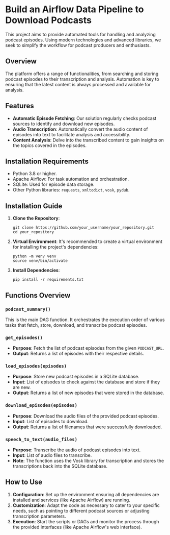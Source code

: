 # Build an Airflow Data Pipeline to Download Podcasts
This project aims to provide automated tools for handling and analyzing podcast episodes. Using modern technologies and advanced libraries, we seek to simplify the workflow for podcast producers and enthusiasts.

## Overview

The platform offers a range of functionalities, from searching and storing podcast episodes to their transcription and analysis. Automation is key to ensuring that the latest content is always processed and available for analysis.

## Features

- **Automatic Episode Fetching**: Our solution regularly checks podcast sources to identify and download new episodes.
- **Audio Transcription**: Automatically convert the audio content of episodes into text to facilitate analysis and accessibility.
- **Content Analysis**: Delve into the transcribed content to gain insights on the topics covered in the episodes.

## Installation Requirements

- Python 3.8 or higher.
- Apache Airflow: For task automation and orchestration.
- SQLite: Used for episode data storage.
- Other Python libraries: `requests`, `xmltodict`, `vosk`, `pydub`.

## Installation Guide

1. **Clone the Repository**:
    ```
    git clone https://github.com/your_username/your_repository.git
    cd your_repository
    ```

2. **Virtual Environment**:
   It's recommended to create a virtual environment for installing the project's dependencies:
    ```
    python -m venv venv
    source venv/bin/activate
    ```

3. **Install Dependencies**:
    ```
    pip install -r requirements.txt
    ```
## Functions Overview

### `podcast_summary()`
This is the main DAG function. It orchestrates the execution order of various tasks that fetch, store, download, and transcribe podcast episodes.

### `get_episodes()`
- **Purpose**: Fetch the list of podcast episodes from the given `PODCAST_URL`.
- **Output**: Returns a list of episodes with their respective details.

### `load_episodes(episodes)`
- **Purpose**: Store new podcast episodes in a SQLite database.
- **Input**: List of episodes to check against the database and store if they are new.
- **Output**: Returns a list of new episodes that were stored in the database.

### `download_episodes(episodes)`
- **Purpose**: Download the audio files of the provided podcast episodes.
- **Input**: List of episodes to download.
- **Output**: Returns a list of filenames that were successfully downloaded.

### `speech_to_text(audio_files)`
- **Purpose**: Transcribe the audio of podcast episodes into text.
- **Input**: List of audio files to transcribe.
- **Note**: The function uses the Vosk library for transcription and stores the transcriptions back into the SQLite database.

## How to Use

1. **Configuration**: Set up the environment ensuring all dependencies are installed and services (like Apache Airflow) are running.
2. **Customization**: Adapt the code as necessary to cater to your specific needs, such as pointing to different podcast sources or adjusting transcription parameters.
3. **Execution**: Start the scripts or DAGs and monitor the process through the provided interfaces (like Apache Airflow's web interface).









